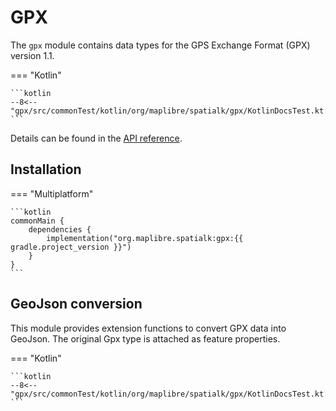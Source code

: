 # GPX

The `gpx` module contains data types for the GPS Exchange Format (GPX) version
1.1.

=== "Kotlin"

    ```kotlin
    --8<-- "gpx/src/commonTest/kotlin/org/maplibre/spatialk/gpx/KotlinDocsTest.kt:example"
    ```

Details can be found in the [API reference](../api/gpx/index.html).

## Installation

=== "Multiplatform"

    ```kotlin
    commonMain {
        dependencies {
            implementation("org.maplibre.spatialk:gpx:{{ gradle.project_version }}")
        }
    }
    ```

## GeoJson conversion

This module provides extension functions to convert GPX data into GeoJson. The
original Gpx type is attached as feature properties.

=== "Kotlin"

    ```kotlin
    --8<-- "gpx/src/commonTest/kotlin/org/maplibre/spatialk/gpx/KotlinDocsTest.kt:toGeoJson"
    ```
